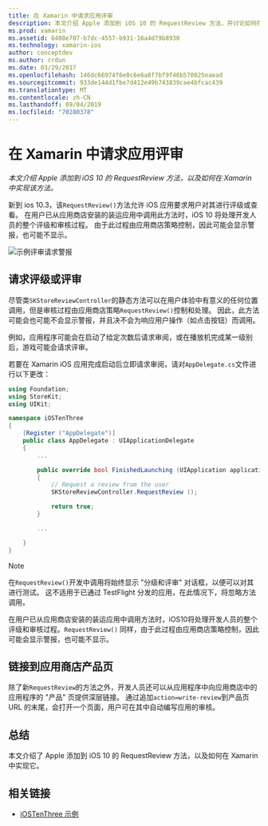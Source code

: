 ```yaml
---
title: 在 Xamarin 中请求应用评审
description: 本文介绍 Apple 添加到 iOS 10 的 RequestReview 方法，并讨论如何在 Xamarin 中实现它。
ms.prod: xamarin
ms.assetid: 6408e707-b7dc-4557-b931-16a4d79b8930
ms.technology: xamarin-ios
author: conceptdev
ms.author: crdun
ms.date: 03/29/2017
ms.openlocfilehash: 146dc66974f6e0c6e6a8f7bf9f46b570025eaead
ms.sourcegitcommit: 933de144d1fbe7d412e49b743839cae4bfcac439
ms.translationtype: MT
ms.contentlocale: zh-CN
ms.lasthandoff: 09/04/2019
ms.locfileid: "70280378"
---
```

# <a name="request-app-review-in-xamarinios"></a>在 Xamarin 中请求应用评审

_本文介绍 Apple 添加到 iOS 10 的 RequestReview 方法，以及如何在 Xamarin 中实现该方法。_

新到 ios 10.3，该`RequestReview()`方法允许 iOS 应用要求用户对其进行评级或查看。 在用户已从应用商店安装的装运应用中调用此方法时，iOS 10 将处理开发人员的整个评级和审核过程。 由于此过程由应用商店策略控制，因此可能会显示警报，也可能不显示。

![](request-app-review-images/review01.png "示例评审请求警报")

## <a name="requesting-a-rating-or-review"></a>请求评级或评审

尽管类`SKStoreReviewController`的静态方法可以在用户体验中有意义的任何位置调用，但是审核过程由应用商店策略`RequestReview()`控制和处理。 因此，此方法可能会也可能不会显示警报，并且决不会为响应用户操作（如点击按钮）而调用。

例如，应用程序可能会在启动了给定次数后请求审阅，或在播放机完成某一级别后，游戏可能会请求评审。

若要在 Xamarin iOS 应用完成启动后立即请求审阅，请对`AppDelegate.cs`文件进行以下更改：

```csharp
using Foundation;
using StoreKit;
using UIKit;

namespace iOSTenThree
{
    [Register ("AppDelegate")]
    public class AppDelegate : UIApplicationDelegate
    {
        ...

        public override bool FinishedLaunching (UIApplication application, NSDictionary launchOptions)
        {
            // Request a review from the user
            SKStoreReviewController.RequestReview ();

            return true;
        }

        ...

    }
}
```

> [!NOTE]
> 在`RequestReview()`开发中调用将始终显示 "分级和评审" 对话框，以便可以对其进行测试。 这不适用于已通过 TestFlight 分发的应用，在此情况下，将忽略方法调用。

在用户已从应用商店安装的装运应用中调用方法时，iOS10将处理开发人员的整个评级和审核过程。`RequestReview()` 同样，由于此过程由应用商店策略控制，因此可能会显示警报，也可能不显示。

## <a name="linking-to-an-app-store-product-page"></a>链接到应用商店产品页 

除了新`RequestReview`的方法之外，开发人员还可以从应用程序中向应用商店中的应用程序的 "产品" 页提供深层链接。 通过追加`action=write-review`到产品页 URL 的末尾，会打开一个页面，用户可在其中自动编写应用的审核。 

## <a name="summary"></a>总结

本文介绍了 Apple 添加到 iOS 10 的 RequestReview 方法，以及如何在 Xamarin 中实现它。



## <a name="related-links"></a>相关链接

- [iOSTenThree 示例](https://docs.microsoft.com/samples/xamarin/ios-samples/ios10-iostenthree/)
